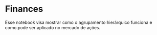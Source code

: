 # Finances
Esse notebook visa mostrar como o agrupamento hierárquico funciona e como pode ser aplicado no mercado de ações.
